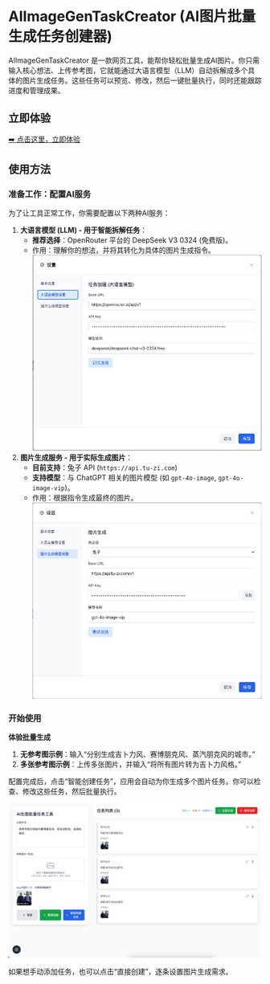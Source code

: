 # AIImageGenTaskCreator (AI图片批量生成任务创建器)

AIImageGenTaskCreator 是一款网页工具，能帮你轻松批量生成AI图片。你只需输入核心想法、上传参考图，它就能通过大语言模型（LLM）自动拆解成多个具体的图片生成任务。这些任务可以预览、修改，然后一键批量执行，同时还能跟踪进度和管理成果。

## 立即体验

[➡️ 点击这里，立即体验](https://lovart.spaceq.xyz/)

## 使用方法

### 准备工作：配置AI服务

为了让工具正常工作，你需要配置以下两种AI服务：

1.  **大语言模型 (LLM) - 用于智能拆解任务**：
    *   **推荐选择**：OpenRouter 平台的 DeepSeek V3 0324 (免费版)。
    *   作用：理解你的想法，并将其转化为具体的图片生成指令。
![LLM 服务配置](/docs/img/setting-llm.png)
2.  **图片生成服务 - 用于实际生成图片**：
    *   **目前支持**：兔子 API (`https://api.tu-zi.com`)
    *   **支持模型**：与 ChatGPT 相关的图片模型 (如 `gpt-4o-image`, `gpt-4o-image-vip`)。
    *   作用：根据指令生成最终的图片。
![图片生成服务配置](/docs/img/setting-img-gen.png)

### 开始使用

**体验批量生成**

1.  **无参考图示例**：输入“分别生成吉卜力风、赛博朋克风、蒸汽朋克风的城市。”
2.  **多张参考图示例**：上传多张图片，并输入“将所有图片转为吉卜力风格。”

配置完成后，点击“智能创建任务”，应用会自动为你生成多个图片任务。你可以检查、修改这些任务，然后批量执行。

![“智能创建任务”功能演示](/docs/img/smart-task.png)

如果想手动添加任务，也可以点击“直接创建”，逐条设置图片生成需求。


